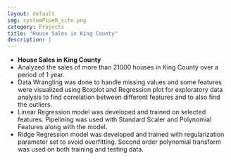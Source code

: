 ```yaml
---
layout: default
img: systemPipeR_site.png
category: Projects
title: "House Sales in King County"
description: |
---
```


* __House Sales in King County__ 
* Analyzed the sales of more than 21000 houses in King County over a period of 1 year.
* Data Wrangling was done to handle missing values and some features were visualized using Boxplot and Regression plot for exploratory data analysis to find correlation between different features and to also find the outliers.
* Linear Regression model was developed and trained on selected features. Pipelining was used with Standard Scaler and Polynomial Features along with the model.
* Ridge Regression model was developed and trained with regularization parameter set to avoid overfitting. Second order polynomial transform was used on both training and testing data.
